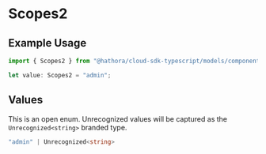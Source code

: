 # Scopes2

## Example Usage

```typescript
import { Scopes2 } from "@hathora/cloud-sdk-typescript/models/components";

let value: Scopes2 = "admin";
```

## Values

This is an open enum. Unrecognized values will be captured as the `Unrecognized<string>` branded type.

```typescript
"admin" | Unrecognized<string>
```